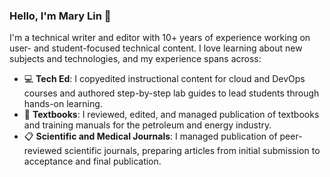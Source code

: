 ### Hello, I'm Mary Lin 👋

I'm a technical writer and editor with 10+ years of experience working on user- and student-focused technical content. I love learning about new subjects and technologies, and my experience spans across:

- 💻 **Tech Ed**: I copyedited instructional content for cloud and DevOps courses and authored step-by-step lab guides to lead students through hands-on learning.
- 📘 **Textbooks**: I reviewed, edited, and managed publication of textbooks and training manuals for the petroleum and energy industry.
- 📋 **Scientific and Medical Journals**: I managed publication of peer-reviewed scientific journals, preparing articles from initial submission to acceptance and final publication.

<!--
**mary-lin1/mary-lin1** is a ✨ _special_ ✨ repository because its `README.md` (this file) appears on your GitHub profile.


